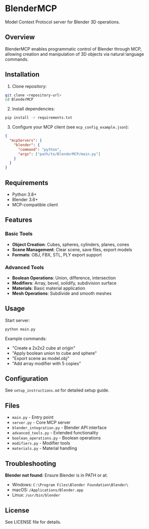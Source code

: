 # BlenderMCP

Model Context Protocol server for Blender 3D operations.

## Overview

BlenderMCP enables programmatic control of Blender through MCP, allowing creation and manipulation of 3D objects via natural language commands.

## Installation

1. Clone repository:
```bash
git clone <repository-url>
cd BlenderMCP
```

2. Install dependencies:
```bash
pip install -r requirements.txt
```

3. Configure your MCP client (see `mcp_config_example.json`):
```json
{
  "mcpServers": {
    "blender": {
      "command": "python",
      "args": ["path/to/BlenderMCP/main.py"]
    }
  }
}
```

## Requirements

- Python 3.8+
- Blender 3.6+
- MCP-compatible client

## Features

### Basic Tools
- **Object Creation**: Cubes, spheres, cylinders, planes, cones
- **Scene Management**: Clear scene, save files, export models
- **Formats**: OBJ, FBX, STL, PLY export support

### Advanced Tools
- **Boolean Operations**: Union, difference, intersection
- **Modifiers**: Array, bevel, solidify, subdivision surface
- **Materials**: Basic material application
- **Mesh Operations**: Subdivide and smooth meshes

## Usage

Start server:
```bash
python main.py
```

Example commands:
- "Create a 2x2x2 cube at origin"
- "Apply boolean union to cube and sphere"
- "Export scene as model.obj"
- "Add array modifier with 5 copies"

## Configuration

See `setup_instructions.md` for detailed setup guide.

## Files

- `main.py` - Entry point
- `server.py` - Core MCP server
- `blender_integration.py` - Blender API interface
- `advanced_tools.py` - Extended functionality
- `boolean_operations.py` - Boolean operations
- `modifiers.py` - Modifier tools
- `materials.py` - Material handling

## Troubleshooting

**Blender not found:** Ensure Blender is in PATH or at:
- Windows: `C:\Program Files\Blender Foundation\Blender\`
- macOS: `/Applications/Blender.app`
- Linux: `/usr/bin/blender`

## License

See LICENSE file for details.